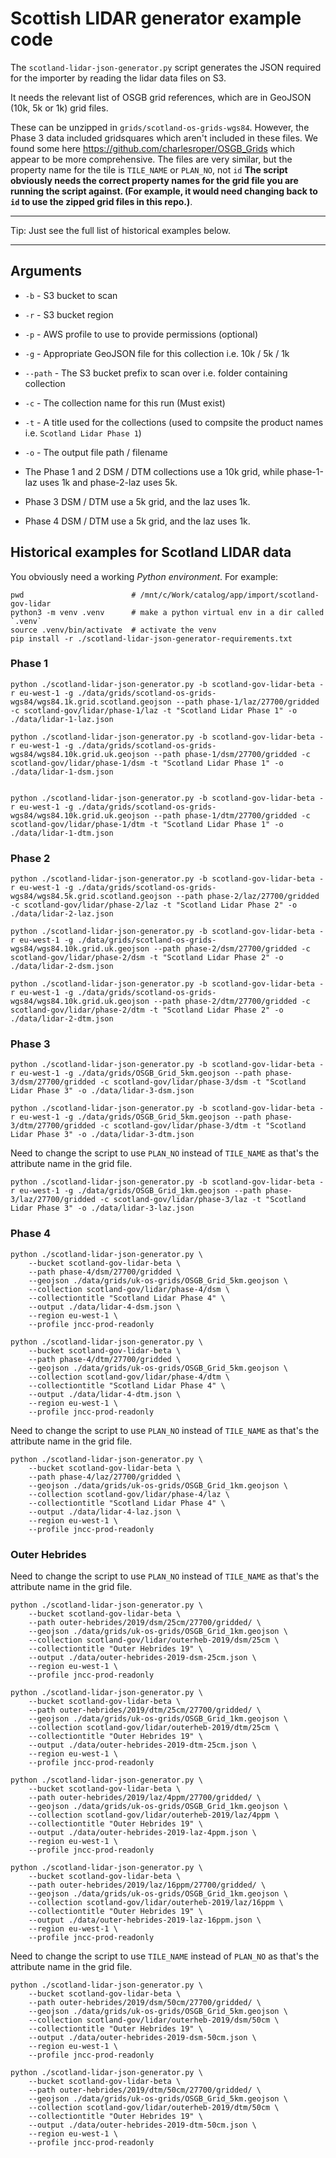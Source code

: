 # Scottish LIDAR generator example code

The `scotland-lidar-json-generator.py` script generates the JSON required for the importer by reading the lidar data files on S3.

It needs the relevant list of OSGB grid references, which are in GeoJSON (10k, 5k or 1k) grid files.

These can be unzipped in `grids/scotland-os-grids-wgs84`. However, the Phase 3 data included gridsquares which aren't included in these files. We found some here https://github.com/charlesroper/OSGB_Grids which appear to be more comprehensive. The files are very similar, but the property name for the tile is `TILE_NAME` or `PLAN_NO`, not `id` **The script obviously needs the correct property names for the grid file you are running the script against. (For example, it would need changing back to `id` to use the zipped grid files in this repo.)**.

*****************************************************
Tip: Just see the full list of historical examples below.
*****************************************************

## Arguments

- `-b` - S3 bucket to scan
- `-r` - S3 bucket region
- `-p` - AWS profile to use to provide permissions (optional)
- `-g` - Appropriate GeoJSON file for this collection i.e. 10k / 5k / 1k
- `--path` - The S3 bucket prefix to scan over i.e. folder containing collection
- `-c` - The collection name for this run (Must exist)
- `-t` - A title used for the collections (used to compsite the product names i.e. `Scotland Lidar Phase 1`)
- `-o` - The output file path / filename

- The Phase 1 and 2 DSM / DTM collections use a 10k grid, while phase-1-laz uses 1k and phase-2-laz uses 5k.
- Phase 3 DSM / DTM use a 5k grid, and the laz uses 1k.
- Phase 4 DSM / DTM use a 5k grid, and the laz uses 1k.

## Historical examples for Scotland LIDAR data

You obviously need a working *Python environment*. For example:

    pwd                        # /mnt/c/Work/catalog/app/import/scotland-gov-lidar
    python3 -m venv .venv      # make a python virtual env in a dir called `.venv`
    source .venv/bin/activate  # activate the venv
    pip install -r ./scotland-lidar-json-generator-requirements.txt

### Phase 1

    python ./scotland-lidar-json-generator.py -b scotland-gov-lidar-beta -r eu-west-1 -g ./data/grids/scotland-os-grids-wgs84/wgs84.1k.grid.scotland.geojson --path phase-1/laz/27700/gridded -c scotland-gov/lidar/phase-1/laz -t "Scotland Lidar Phase 1" -o ./data/lidar-1-laz.json

    python ./scotland-lidar-json-generator.py -b scotland-gov-lidar-beta -r eu-west-1 -g ./data/grids/scotland-os-grids-wgs84/wgs84.10k.grid.uk.geojson --path phase-1/dsm/27700/gridded -c scotland-gov/lidar/phase-1/dsm -t "Scotland Lidar Phase 1" -o ./data/lidar-1-dsm.json


    python ./scotland-lidar-json-generator.py -b scotland-gov-lidar-beta -r eu-west-1 -g ./data/grids/scotland-os-grids-wgs84/wgs84.10k.grid.uk.geojson --path phase-1/dtm/27700/gridded -c scotland-gov/lidar/phase-1/dtm -t "Scotland Lidar Phase 1" -o ./data/lidar-1-dtm.json

### Phase 2

    python ./scotland-lidar-json-generator.py -b scotland-gov-lidar-beta -r eu-west-1 -g ./data/grids/scotland-os-grids-wgs84/wgs84.5k.grid.scotland.geojson --path phase-2/laz/27700/gridded -c scotland-gov/lidar/phase-2/laz -t "Scotland Lidar Phase 2" -o ./data/lidar-2-laz.json

    python ./scotland-lidar-json-generator.py -b scotland-gov-lidar-beta -r eu-west-1 -g ./data/grids/scotland-os-grids-wgs84/wgs84.10k.grid.uk.geojson --path phase-2/dsm/27700/gridded -c scotland-gov/lidar/phase-2/dsm -t "Scotland Lidar Phase 2" -o ./data/lidar-2-dsm.json

    python ./scotland-lidar-json-generator.py -b scotland-gov-lidar-beta -r eu-west-1 -g ./data/grids/scotland-os-grids-wgs84/wgs84.10k.grid.uk.geojson --path phase-2/dtm/27700/gridded -c scotland-gov/lidar/phase-2/dtm -t "Scotland Lidar Phase 2" -o ./data/lidar-2-dtm.json

### Phase 3

    python ./scotland-lidar-json-generator.py -b scotland-gov-lidar-beta -r eu-west-1 -g ./data/grids/OSGB_Grid_5km.geojson --path phase-3/dsm/27700/gridded -c scotland-gov/lidar/phase-3/dsm -t "Scotland Lidar Phase 3" -o ./data/lidar-3-dsm.json

    python ./scotland-lidar-json-generator.py -b scotland-gov-lidar-beta -r eu-west-1 -g ./data/grids/OSGB_Grid_5km.geojson --path phase-3/dtm/27700/gridded -c scotland-gov/lidar/phase-3/dtm -t "Scotland Lidar Phase 3" -o ./data/lidar-3-dtm.json

Need to change the script to use `PLAN_NO` instead of `TILE_NAME` as that's the attribute name in the grid file.

    python ./scotland-lidar-json-generator.py -b scotland-gov-lidar-beta -r eu-west-1 -g ./data/grids/OSGB_Grid_1km.geojson --path phase-3/laz/27700/gridded -c scotland-gov/lidar/phase-3/laz -t "Scotland Lidar Phase 3" -o ./data/lidar-3-laz.json

### Phase 4

    python ./scotland-lidar-json-generator.py \
        --bucket scotland-gov-lidar-beta \
        --path phase-4/dsm/27700/gridded \
        --geojson ./data/grids/uk-os-grids/OSGB_Grid_5km.geojson \
        --collection scotland-gov/lidar/phase-4/dsm \
        --collectiontitle "Scotland Lidar Phase 4" \
        --output ./data/lidar-4-dsm.json \
        --region eu-west-1 \
        --profile jncc-prod-readonly

    python ./scotland-lidar-json-generator.py \
        --bucket scotland-gov-lidar-beta \
        --path phase-4/dtm/27700/gridded \
        --geojson ./data/grids/uk-os-grids/OSGB_Grid_5km.geojson \
        --collection scotland-gov/lidar/phase-4/dtm \
        --collectiontitle "Scotland Lidar Phase 4" \
        --output ./data/lidar-4-dtm.json \
        --region eu-west-1 \
        --profile jncc-prod-readonly

Need to change the script to use `PLAN_NO` instead of `TILE_NAME` as that's the attribute name in the grid file.

    python ./scotland-lidar-json-generator.py \
        --bucket scotland-gov-lidar-beta \
        --path phase-4/laz/27700/gridded \
        --geojson ./data/grids/uk-os-grids/OSGB_Grid_1km.geojson \
        --collection scotland-gov/lidar/phase-4/laz \
        --collectiontitle "Scotland Lidar Phase 4" \
        --output ./data/lidar-4-laz.json \
        --region eu-west-1 \
        --profile jncc-prod-readonly

### Outer Hebrides

Need to change the script to use `PLAN_NO` instead of `TILE_NAME` as that's the attribute name in the grid file.

    python ./scotland-lidar-json-generator.py \
        --bucket scotland-gov-lidar-beta \
        --path outer-hebrides/2019/dsm/25cm/27700/gridded/ \
        --geojson ./data/grids/uk-os-grids/OSGB_Grid_1km.geojson \
        --collection scotland-gov/lidar/outerheb-2019/dsm/25cm \
        --collectiontitle "Outer Hebrides 19" \
        --output ./data/outer-hebrides-2019-dsm-25cm.json \
        --region eu-west-1 \
        --profile jncc-prod-readonly

    python ./scotland-lidar-json-generator.py \
        --bucket scotland-gov-lidar-beta \
        --path outer-hebrides/2019/dtm/25cm/27700/gridded/ \
        --geojson ./data/grids/uk-os-grids/OSGB_Grid_1km.geojson \
        --collection scotland-gov/lidar/outerheb-2019/dtm/25cm \
        --collectiontitle "Outer Hebrides 19" \
        --output ./data/outer-hebrides-2019-dtm-25cm.json \
        --region eu-west-1 \
        --profile jncc-prod-readonly

    python ./scotland-lidar-json-generator.py \
        --bucket scotland-gov-lidar-beta \
        --path outer-hebrides/2019/laz/4ppm/27700/gridded/ \
        --geojson ./data/grids/uk-os-grids/OSGB_Grid_1km.geojson \
        --collection scotland-gov/lidar/outerheb-2019/laz/4ppm \
        --collectiontitle "Outer Hebrides 19" \
        --output ./data/outer-hebrides-2019-laz-4ppm.json \
        --region eu-west-1 \
        --profile jncc-prod-readonly

    python ./scotland-lidar-json-generator.py \
        --bucket scotland-gov-lidar-beta \
        --path outer-hebrides/2019/laz/16ppm/27700/gridded/ \
        --geojson ./data/grids/uk-os-grids/OSGB_Grid_1km.geojson \
        --collection scotland-gov/lidar/outerheb-2019/laz/16ppm \
        --collectiontitle "Outer Hebrides 19" \
        --output ./data/outer-hebrides-2019-laz-16ppm.json \
        --region eu-west-1 \
        --profile jncc-prod-readonly

Need to change the script to use `TILE_NAME` instead of `PLAN_NO` as that's the attribute name in the grid file.

    python ./scotland-lidar-json-generator.py \
        --bucket scotland-gov-lidar-beta \
        --path outer-hebrides/2019/dsm/50cm/27700/gridded/ \
        --geojson ./data/grids/uk-os-grids/OSGB_Grid_5km.geojson \
        --collection scotland-gov/lidar/outerheb-2019/dsm/50cm \
        --collectiontitle "Outer Hebrides 19" \
        --output ./data/outer-hebrides-2019-dsm-50cm.json \
        --region eu-west-1 \
        --profile jncc-prod-readonly

    python ./scotland-lidar-json-generator.py \
        --bucket scotland-gov-lidar-beta \
        --path outer-hebrides/2019/dtm/50cm/27700/gridded/ \
        --geojson ./data/grids/uk-os-grids/OSGB_Grid_5km.geojson \
        --collection scotland-gov/lidar/outerheb-2019/dtm/50cm \
        --collectiontitle "Outer Hebrides 19" \
        --output ./data/outer-hebrides-2019-dtm-50cm.json \
        --region eu-west-1 \
        --profile jncc-prod-readonly
